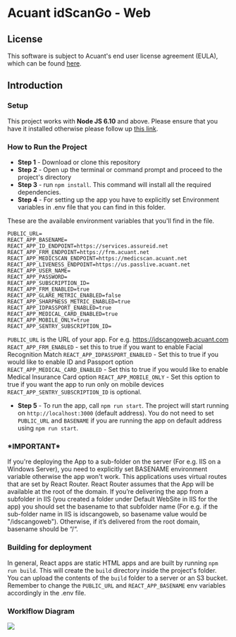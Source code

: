 # Acuant idScanGo - Web #

## License
This software is subject to Acuant's end user license agreement (EULA), which can be found [here](EULA.pdf).

## Introduction

### Setup ###

This project works with **Node JS 6.10** and above. Please ensure that you have it installed otherwise please follow up [this link](https://nodejs.org/en/).

### How to Run the Project ###
* **Step 1** - Download or clone this repository
* **Step 2** - Open up the terminal or command prompt and proceed to the project's directory
* **Step 3** - run ```npm install```. This command will install all the required dependencies.
* **Step 4** -
For setting up the app you have to explicitly set Environment variables in .env file that you can find in this folder.

These are the available environment variables that you'll find in the file. 

```
PUBLIC_URL=
REACT_APP_BASENAME=
REACT_APP_ID_ENDPOINT=https://services.assureid.net
REACT_APP_FRM_ENDPOINT=https://frm.acuant.net
REACT_APP_MEDICSCAN_ENDPOINT=https://medicscan.acuant.net
REACT_APP_LIVENESS_ENDPOINT=https://us.passlive.acuant.net
REACT_APP_USER_NAME=
REACT_APP_PASSWORD=
REACT_APP_SUBSCRIPTION_ID=
REACT_APP_FRM_ENABLED=true
REACT_APP_GLARE_METRIC_ENABLED=false
REACT_APP_SHARPNESS_METRIC_ENABLED=true
REACT_APP_IDPASSPORT_ENABLED=true
REACT_APP_MEDICAL_CARD_ENABLED=true
REACT_APP_MOBILE_ONLY=true
REACT_APP_SENTRY_SUBSCRIPTION_ID=

```

```PUBLIC_URL``` is the URL of your app. For e.g. https://idscangoweb.acuant.com
```REACT_APP_FRM_ENABLED``` - set this to true if you want to enable Facial Recognition Match
```REACT_APP_IDPASSPORT_ENABLED``` - Set this to true if you would like to enable ID and Passport option
```REACT_APP_MEDICAL_CARD_ENABLED``` - Set this to true if you would like to enable Medical Insurance Card option
```REACT_APP_MOBILE_ONLY``` - Set this option to true if you want the app to run only on mobile devices
```REACT_APP_SENTRY_SUBSCRIPTION_ID``` is optional.

* **Step 5** - To run the app, call ```npm run start```. The project will start running on ```http://localhost:3000``` (default address). You do not need to set ```PUBLIC_URL``` and ```BASENAME``` if you are running the app on default address using  ```npm run start```.


### \*IMPORTANT\* ###

If you're deploying the App to a sub-folder on the server (For e.g. IIS on a Windows Server), you need to explicitly set BASENAME environment variable otherwise the app won't work. This applications uses virtual routes that are set by React Router. React Router assumes that the App will be available at the root of the domain. If you’re delivering the app from a subfolder in IIS (you created a folder under Default WebSite in IIS for the app) you should set the basename to that subfolder name (For e.g. if the sub-folder name in IIS is idscangoweb, so basename value would be "/idscangoweb"). Otherwise, if it’s delivered from the root domain, basename should be “/“.

### Building for deployment ###

In general, React apps are static HTML apps and are built by running ```npm run build```. This will create the ```build``` directory inside the project's folder.
You can upload the contents of the ```build``` folder to a server or an S3 bucket.
Remember to change the ```PUBLIC_URL``` and ```REACT_APP_BASENAME``` env variables accordingly in the .env file.


### Worklflow Diagram ###
![](https://github.com/Acuant/HTML/blob/master/HTML_Workflow.png)
